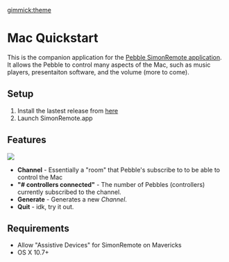 [gimmick:theme](yeti)

# Mac Quickstart

This is the companion application for the [Pebble SimonRemote application](https://apps.getpebble.com/applications/54166746ba06e4e0db000073). It allows the Pebble to control many aspects of the Mac, such as music players, presentaiton software, and the volume (more to come). 

## Setup

1. Install the lastest release from [here](https://github.com/SimonRemote/simon-mac/releases)
2. Launch SimonRemote.app

## Features

![](http://i.imgur.com/9PZzSZX.png)

- **Channel** - Essentially a "room" that Pebble's subscribe to to be able to control the Mac
- **"# controllers connected"** - The number of Pebbles (controllers) currently subscribed to the channel.
- **Generate** - Generates a new *Channel*. 
- **Quit** - idk, try it out.

## Requirements
- Allow "Assistive Devices" for SimonRemote on Mavericks
- OS X 10.7+

